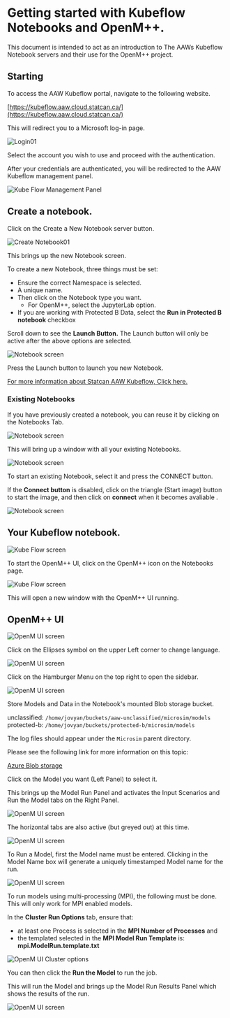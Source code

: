 
# Getting started with Kubeflow Notebooks and OpenM++.

This document is intended to act as an introduction to The AAWs Kubeflow Notebook servers and their use for the OpenM++ project.


## Starting

To access the AAW Kubeflow portal, navigate to the following website.

[https://kubeflow.aaw.cloud.statcan.ca/](https://kubeflow.aaw.cloud.statcan.ca/) 

This will redirect you to a Microsoft log-in page.

![Login01](../images/Login01.png)

Select the account you wish to use and proceed with the authentication.

After your credentials are authenticated, you will be redirected to the AAW Kubeflow management panel. 

![Kube Flow Management Panel](../images/KFMP01.png)

## Create a notebook.

Click on the Create a New Notebook server button.

![Create Notebook01](../images/CreateNB01.png)

This brings up the new Notebook screen.

To create a new Notebook, three things must be set:
- Ensure the correct Namespace is selected.
- A unique name.
- Then click on the Notebook type you want.
  - For OpenM++, select the JupyterLab option.
- If you are working with Protected B Data, select the **Run in Protected B notebook** checkbox

Scroll down to see the **Launch Button.**  The Launch button will only be active after the above options are selected.
 
![Notebook screen](../images/NewNBScreen02.png)

Press the Launch button to launch you new Notebook.

[For more information about Statcan AAW Kubeflow, Click here.](https://statcan.github.io/aaw/en/1-Experiments/Kubeflow/)

### Existing Notebooks

If you have previously created a notebook, you can reuse it by clicking on the Notebooks Tab.

![Notebook screen](../images/NewNBScreen03.png)

This will bring up a window with all your existing Notebooks.  

![Notebook screen](../images/NewNBScreen04.png)

To start an existing Notebook, select it and press the CONNECT button.

If the **Connect button** is disabled, click on the triangle (Start image) button to start the image, and then click on **connect** when it becomes avaliable .

![Notebook screen](../images/startNb01.png)

## Your Kubeflow notebook.

![Kube Flow screen](../images/KFNotebook01.png)

To start the OpenM++ UI, click on the OpenM++ icon on the Notebooks page.

![Kube Flow screen](../images/KFNotebook09.png)

This will open a new window with the OpenM++ UI running.

## OpenM++ UI

![OpenM UI screen](../images/OpenMUI01.png)


Click on the Ellipses symbol on the upper Left corner to change language.

![OpenM UI screen](../images/OpenMUI02.png)



Click on the Hamburger Menu on the top right to open the sidebar.

![OpenM UI screen](../images/OpenMUI03.png)

Store Models and Data in the Notebook's mounted Blob storage bucket.

unclassified: `/home/jovyan/buckets/aaw-unclassified/microsim/models`
protected-b: `/home/jovyan/buckets/protected-b/microsim/models`

The log files should appear under the `Microsim` parent directory.

Please see the following link for more information on this topic:

[Azure Blob storage](https://statcan.github.io/aaw/en/5-Storage/AzureBlobStorage/)

Click on the Model you want (Left Panel) to select it.  

This brings up the Model Run Panel and activates the Input Scenarios and Run the Model tabs on the Right Panel.

![OpenM UI screen](../images/OpenMUI04.png)

The horizontal tabs are also active (but greyed out) at this time.

![OpenM UI screen](../images/OpenMUI05.png)

To Run a Model, first the Model name must be entered.  Clicking in the Model Name box will generate a uniquely timestamped Model name for the run.

![OpenM UI screen](../images/OpenMUI06.png)

To run models using multi-processing (MPI), the following must be done.  This will only work for MPI enabled models.

In the **Cluster Run Options** tab, ensure that:
- at least one Process is selected in the **MPI Number of Processes** and
- the templated selected in the **MPI Model Run Template** is: **mpi.ModelRun.template.txt**

![OpenM UI Cluster options](../images/OpenMUI08.png)

You can then click the **Run the Model** to run the job.

This will run the Model and brings up the Model Run Results Panel which shows the results of the run.

![OpenM UI screen](../images/OpenMUI07.png)

